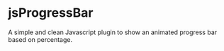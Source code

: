 # jsProgressBar
A simple and clean Javascript plugin to show an animated progress bar based on percentage.
